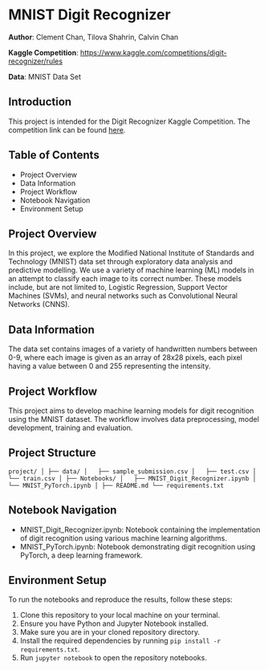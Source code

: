 # MNIST Digit Recognizer

**Author**: Clement Chan, Tilova Shahrin, Calvin Chan 

**Kaggle Competition**: https://www.kaggle.com/competitions/digit-recognizer/rules 

**Data**: MNIST Data Set

## Introduction
This project is intended for the Digit Recognizer Kaggle Competition. The competition link can be found [here](https://www.kaggle.com/competitions/digit-recognizer/rules). 

## Table of Contents
- Project Overview
- Data Information
- Project Workflow
- Notebook Navigation
- Environment Setup 

## Project Overview
In this project, we explore the Modified National Institute of Standards and Technology (MNIST) data set through exploratory data analysis and predictive modelling. We use a variety of machine learning (ML) models in an attempt to classify each image to its correct number. These models include, but are not limited to, Logistic Regression, Support Vector Machines (SVMs), and neural networks such as Convolutional Neural Networks (CNNS). 

## Data Information
The data set contains images of a variety of handwritten numbers between 0-9, where each image is given as an array of 28x28 pixels, each pixel having a value between 0 and 255 representing the intensity.

## Project Workflow
This project aims to develop machine learning models for digit recognition using the MNIST dataset. The workflow involves data preprocessing, model development, training and evaluation.

## Project Structure 
`project/
│
├── data/
│   ├── sample_submission.csv
│   ├── test.csv
│   └── train.csv
│
├── Notebooks/
│   ├── MNIST_Digit_Recognizer.ipynb
│   └── MNIST_PyTorch.ipynb
│
├── README.md
└── requirements.txt`

## Notebook Navigation
- MNIST_Digit_Recognizer.ipynb: Notebook containing the implementation of digit recognition using various machine learning algorithms.
- MNIST_PyTorch.ipynb: Notebook demonstrating digit recognition using PyTorch, a deep learning framework.

## Environment Setup 
To run the notebooks and reproduce the results, follow these steps:

1. Clone this repository to your local machine on your terminal.
2. Ensure you have Python and Jupyter Notebook installed.
3. Make sure you are in your cloned repository directory. 
4. Install the required dependencies by running `pip install -r requirements.txt`.
5. Run `jupyter notebook` to open the repository notebooks. 